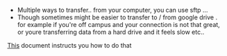 * Multiple ways to transfer.. from your computer, you can use sftp ... 
* Though sometimes might be easier to transfer to / from google drive . for example if you're off campus and your connection is not that great, or youre transferring data from a hard drive and it feels slow etc..

[This](https://wikis.nyu.edu/display/NYUHPC/Transferring+files+between+the+HPC+Prince+Cluster+and+Google+Drive) document instructs you how to do that

